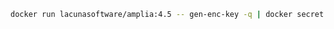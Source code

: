 ﻿```sh
docker run lacunasoftware/amplia:4.5 -- gen-enc-key -q | docker secret create amplia_encryption_key -
```
